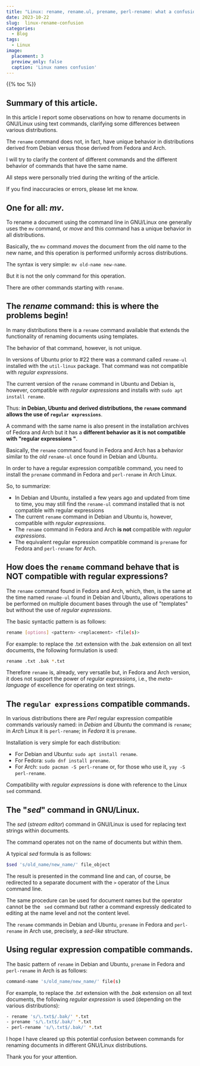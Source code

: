 ```yaml
---
title: "Linux: rename, rename.ul, prename, perl-rename: what a confusion!"
date: 2023-10-22
slug:  linux-rename-confusion
categories:
  - Blog
tags:
  - Linux
image:
  placement: 3
  preview_only: false 
  caption: 'Linux names confusion'
---
```


{{% toc %}}


## Summary of this article.

In this article I report some observations on how to rename documents in GNU/Linux using text commands, clarifying some differences between various distributions.

The `rename` command does not, in fact, have unique behavior in distributions derived from Debian versus those derived from Fedora and Arch.

I will try to clarify the content of different commands and the different behavior of commands that have the same name.

All steps were personally tried during the writing of the article.

If you find inaccuracies or errors, please let me know.


## One for all: *mv*.

To rename a document using the command line in GNU/Linux one generally uses the `mv` command, or *move* and this command has a unique behavior in all distributions.

Basically, the `mv` command *moves* the document from the old name to the new name, and this operation is performed uniformly across distributions.

The syntax is very simple: `mv old-name new-name`.

But it is not the only command for this operation.

There are other commands starting with `rename`.

## The *rename* command: this is where the problems begin!

In many distributions there is a `rename` command available that extends the functionality of renaming documents using templates.

The behavior of that command, however, is not unique.

In versions of Ubuntu prior to  #22 there was a command called `rename-ul` installed with the `util-linux` package. That command was not compatible with *regular expressions*.

The  current version of the `rename` command in Ubuntu and Debian is, however, compatible with *regular expressions* and installs with `sudo apt install rename`.

Thus: **in Debian, Ubuntu and derived distributions, the `rename` command allows the use of `regular expressions`**.

A command with the same name is also present in the installation archives of Fedora and Arch but it has a **different behavior as it is not compatible with "regular expressions "**.

Basically, the `rename` command found in Fedora and Arch has a behavior similar to the *old* `rename-ul` once found in Debian and Ubuntu.

In order to have a regular expression compatible command, you need to install the `prename` command in Fedora and `perl-rename` in Arch Linux.


So, to summarize:
- In Debian and Ubuntu, installed a few years ago and updated from time to time, you may still find the `rename-ul` command installed that is not compatible with regular expressions
- The current `rename` command in Debian and Ubuntu is, however, compatible with *regular expressions*.  
- The `rename` command in Fedora and Arch **is not** compatible with *regular expressions*.
- The equivalent regular expression compatible command is `prename` for Fedora and `perl-rename` for Arch.


## How does the `rename` command behave that is NOT compatible with regular expressions?

The `rename` command found in Fedora and Arch, which, then, is the same at the time named `rename-ul` found in Debian and Ubuntu, allows operations to be performed on multiple document bases through the use of "templates" but without the use of *regular expressions*.

The basic syntactic pattern is as follows:

```bash
rename [options] <pattern> <replacement> <file(s)>
```

For example: to replace the .txt extension with the .bak extension on all text documents, the following formulation is used:

```bash
rename .txt .bak *.txt
```

Therefore `rename` is, already, very versatile but, in Fedora and Arch version, it does not support the power of *regular expressions*, i.e., the *meta-language* of excellence for operating on text strings.


## The `regular expressions` compatible commands.

In various distributions there are *Perl* regular expression compatible commands variously named: in *Debian* and *Ubuntu* the command is `rename`; in *Arch* Linux it is `perl-rename`; in *Fedora* it is `prename`.

Installation is very simple for each distribution:
- For Debian and Ubuntu: `sudo apt install rename`.
- For Fedora: `sudo dnf install prename`.
- For Arch: `sudo pacman -S perl-rename` or, for those who use it, `yay -S perl-rename`.


Compatibility with *regular expressions* is done with reference to the Linux `sed` command.

## The "*sed*" command in GNU/Linux.

The *sed* (*stream editor*) command in GNU/Linux is used for replacing text strings within documents.

The command operates not on the name of documents but within them.

A typical *sed* formula is as follows:

```bash
$sed 's/old_name/new_name/' file_object
```

The result is presented in the command line and can, of course, be redirected to a separate document with the `>` operator of the Linux command line.

The same procedure can be used for document names but the operator cannot be the ` sed` command but rather a command expressly dedicated to editing at the name level and not the content level.

The `rename` commands in Debian and Ubuntu, `prename` in Fedora and `perl-rename` in Arch use, precisely, a *sed-like* structure.


## Using regular expression compatible commands.



The basic pattern of `rename` in Debian and Ubuntu, `prename` in Fedora and `perl-rename` in Arch is as follows:

```bash
command-name 's/old_name/new_name/' file(s)
```

For example, to replace the *.txt* extension with the *.bak* extension on all text documents, the following *regular expression* is used (depending on the various distributions):

```bash
- rename 's/\.txt$/.bak/' *.txt
- prename 's/\.txt$/.bak/' *.txt
- perl-rename 's/\.txt$/.bak/' *.txt
```


I hope I have cleared up this potential confusion between commands for renaming documents in different GNU/Linux distributions.

Thank you for your attention.
